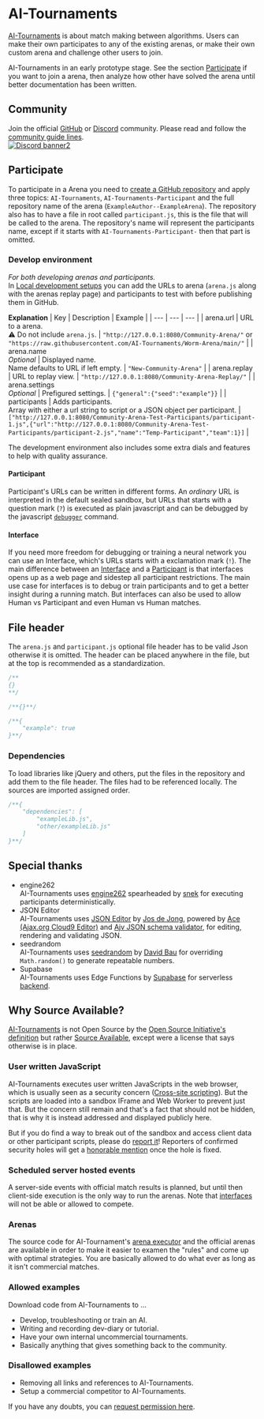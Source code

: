 <!-- Keep in sync [START] -->
<!-- https://github.com/AI-Tournaments/.github/blob/main/profile/README.md -->
<!-- https://github.com/AI-Tournaments/AI-Tournaments.github.io/blob/main/README.md -->
# AI-Tournaments
[AI-Tournaments](https://ai-tournaments.github.io/) is about match making between algorithms. Users can make their own participates to any of the existing arenas, or make their own custom arena and challenge other users to join.

AI-Tournaments in an early prototype stage. See the section [Participate](#Participate) if you want to join a arena, then analyze how other have solved the arena until better documentation has been written.
## Community
Join the official [GitHub](https://github.com/orgs/AI-Tournaments/discussions/) or [Discord](https://discord.gg/jhUJNsN) community. Please read and follow the [community guide lines](https://ai-tournaments.github.io/Community/Guidelines/).
<br>[![Discord banner2](https://discord.com/api/guilds/765291928454823936/widget.png?style=banner2)](https://discord.gg/jhUJNsN)
<!-- Keep in sync [END] -->

## Participate
To participate in a Arena you need to [create a GitHub repository](https://github.com/AI-Tournaments/Participant-Template) and apply three topics: `AI-Tournaments`, `AI-Tournaments-Participant` and the full repository name of the arena (`ExampleAuthor--ExampleArena`). The repository also has to have a file in root called `participant.js`, this is the file that will be called to the arena. The repository's name will represent the participants name, except if it starts with `AI-Tournaments-Participant-` then that part is omitted.
### Develop environment
<i>For both developing arenas and participants.</i><br>
In [Local development setups](https://ai-tournaments.github.io/Dev/) you can add the URLs to arena (`arena.js` along with the arenas replay page) and participants to test with before publishing them in GitHub.

<b>Explanation</b>
| Key | Description | Example |
| --- | --- | --- |
| arena.url | URL to a arena.<br>⚠️ Do not include `arena.js`. | `"http://127.0.0.1:8080/Community-Arena/"` or `"https://raw.githubusercontent.com/AI-Tournaments/Worm-Arena/main/"` |
| arena.name<br><i>Optional</i> | Displayed name.<br>Name defaults to URL if left empty. | `"New-Community-Arena"` |
| arena.replay | URL to replay view. | `"http://127.0.0.1:8080/Community-Arena-Replay/"` |
| arena.settings<br><i>Optional</i> | Prefigured settings. | `{"general":{"seed":"example"}}` |
| participants | Adds participants.<br>Array with either a url string to script or a JSON object per participant. | `["http://127.0.0.1:8080/Community-Arena-Test-Participants/participant-1.js",{"url":"http://127.0.0.1:8080/Community-Arena-Test-Participants/participant-2.js","name":"Temp-Participant","team":1}]` |

The development environment also includes some extra dials and features to help with quality assurance.

#### Participant
Participant's URLs can be written in different forms. An _ordinary_ URL is interpreted in the default sealed sandbox, but URLs that starts with a question mark (`?`) is executed as plain javascript and can be debugged by the javascript [`debugger`](https://developer.mozilla.org/en-US/docs/Web/JavaScript/Reference/Statements/debugger) command.
#### Interface
If you need more freedom for debugging or training a neural network you can use an Interface, which's URLs starts with a exclamation mark (`!`). The main difference between an [Interface](https://github.com/AI-Tournaments/Interface-Template) and a [Participant](https://github.com/AI-Tournaments/Participant-Template) is that interfaces opens up as a web page and sidestep all participant restrictions. The main use case for interfaces is to debug or train participants and to get a better insight during a running match. But interfaces can also be used to allow Human vs Participant and even Human vs Human matches.

## File header
The `arena.js` and `participant.js` optional file header has to be valid Json otherwise it is omitted. The header can be placed anywhere in the file, but at the top is recommended as a standardization.
``` JavaScript
/**
{}
**/
```
``` JavaScript
/**{}**/
```
``` JavaScript
/**{
	"example": true
}**/
```
### Dependencies
To load libraries like jQuery and others, put the files in the repository and add them to the file header. The files had to be referenced locally. The sources are imported assigned order.
``` JavaScript
/**{
	"dependencies": [
		"exampleLib.js",
		"other/exampleLib.js"
	]
}**/
```
<!-- TODO: Rewrite/uncomment when modules are a thing.
#### Dependencies vs modules
Modules are loaded before dependencies, but other than that there is no difference for arena.js. The arena can define modules that is always loaded and available to participants. -->
## Special thanks
- engine262<br>
AI-Tournaments uses [engine262](https://github.com/engine262/engine262) spearheaded by [snek](https://github.com/devsnek) for executing participants deterministically.
- JSON Editor<br>
AI-Tournaments uses [JSON Editor](https://github.com/josdejong/jsoneditor/) by [Jos de Jong](https://github.com/josdejong), powered by [Ace (Ajax.org Cloud9 Editor)](https://github.com/ajaxorg/ace/) and [Ajv JSON schema validator](https://github.com/ajv-validator/ajv/), for editing, rendering and validating JSON.
- seedrandom<br>
AI-Tournaments uses [seedrandom](https://github.com/davidbau/seedrandom) by [David Bau](https://github.com/davidbau) for overriding `Math.random()` to generate repeatable numbers.
- Supabase<br>
AI-Tournaments uses Edge Functions by [Supabase](https://github.com/supabase/supabase) for serverless [backend](https://github.com/AI-Tournaments/Backend).

<!-- Keep in sync [START] -->
<!-- https://github.com/AI-Tournaments/.github/blob/main/profile/README.md -->
<!-- https://github.com/AI-Tournaments/AI-Tournaments.github.io/blob/main/README.md -->
## Why Source Available?
[AI-Tournaments](https://github.com/AI-Tournaments) is not Open Source by the [Open Source Initiative's definition](https://opensource.org/docs/osd) but rather [Source Available](https://en.wikipedia.org/wiki/Source-available_software), except were a license that says otherwise is in place.
### User written JavaScript
AI-Tournaments executes user written JavaScripts in the web browser, which is usually seen as a security concern ([Cross-site scripting](https://en.wikipedia.org/wiki/Cross-site_scripting)). But the scripts are loaded into a sandbox IFrame and Web Worker to prevent just that. But the concern still remain and that's a fact that should not be hidden, that is why it is instead addressed and displayed publicly here.

But if you do find a way to break out of the sandbox and access client data or other participant scripts, please do [report it](https://github.com/AI-Tournaments/AI-Tournaments.github.io/issues/new?title=%5Bsecurity-hole%5D%20_Short_description_&body=How%20to%20reproduce:%0A1.%20First...%0A2.%20Then...)! Reporters of confirmed security holes will get a [honorable mention](https://ai-tournaments.github.io/Community/HonorableMentions/) once the hole is fixed.
### Scheduled server hosted events
A server-side events with official match results is planned, but until then client-side execution is the only way to run the arenas.
Note that [interfaces](#Interfaces) will not be able or allowed to compete.
### Arenas
The source code for AI-Tournament's [arena executor](https://github.com/AI-Tournaments/Arena-Manager) and the official arenas are available in order to make it easier to examen the "rules" and come up with optimal strategies. You are basically allowed to do what ever as long as it isn't commercial matches.
### Allowed examples
Download code from AI-Tournaments to ...
* Develop, troubleshooting or train an AI.
* Writing and recording dev-diary or tutorial.
* Have your own internal uncommercial tournaments.
* Basically anything that gives something back to the community.
### Disallowed examples
* Removing all links and references to AI-Tournaments.
* Setup a commercial competitor to AI-Tournaments.

If you have any doubts, you can [request permission here](https://github.com/AI-Tournaments/AI-Tournaments.github.io/issues/new?title=%5Bpermission-request%5D%20_Short_description_&body=Am%20I%20allowed%20to...%20?).
<!-- Keep in sync [END] -->
